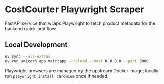 # CostCourter Playwright Scraper

FastAPI service that wraps Playwright to fetch product metadata for the backend quick-add flow.

## Local Development

```bash
uv sync --all-extras
uv run uvicorn app.main:app --reload --host 0.0.0.0 --port 3000
```

Playwright browsers are managed by the upstream Docker image; locally run `playwright install chromium` once if needed.
